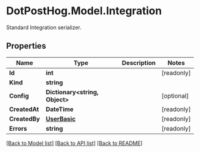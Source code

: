 # DotPostHog.Model.Integration
Standard Integration serializer.

## Properties

Name | Type | Description | Notes
------------ | ------------- | ------------- | -------------
**Id** | **int** |  | [readonly] 
**Kind** | **string** |  | 
**Config** | **Dictionary&lt;string, Object&gt;** |  | [optional] 
**CreatedAt** | **DateTime** |  | [readonly] 
**CreatedBy** | [**UserBasic**](UserBasic.md) |  | [readonly] 
**Errors** | **string** |  | [readonly] 

[[Back to Model list]](../README.md#documentation-for-models) [[Back to API list]](../README.md#documentation-for-api-endpoints) [[Back to README]](../README.md)

